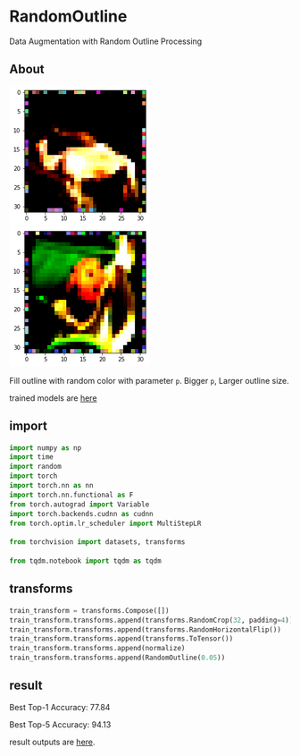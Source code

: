 # RandomOutline

Data Augmentation with Random Outline Processing

## About

![](image/1.png) ![](image/2.png)

Fill outline with random color with parameter `p`. Bigger `p`, Larger outline size.

trained models are [here](model/)

## import

```python
import numpy as np
import time
import random
import torch
import torch.nn as nn
import torch.nn.functional as F
from torch.autograd import Variable
import torch.backends.cudnn as cudnn
from torch.optim.lr_scheduler import MultiStepLR

from torchvision import datasets, transforms

from tqdm.notebook import tqdm as tqdm
```

## transforms

```python
train_transform = transforms.Compose([])
train_transform.transforms.append(transforms.RandomCrop(32, padding=4))
train_transform.transforms.append(transforms.RandomHorizontalFlip())
train_transform.transforms.append(transforms.ToTensor())
train_transform.transforms.append(normalize)
train_transform.transforms.append(RandomOutline(0.05))
```

## result

Best Top-1 Accuracy: 77.84

Best Top-5 Accuracy: 94.13

result outputs are [here](result/).
